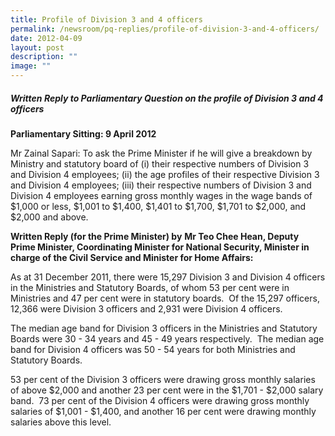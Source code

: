```yaml
---
title: Profile of Division 3 and 4 officers
permalink: /newsroom/pq-replies/profile-of-division-3-and-4-officers/
date: 2012-04-09
layout: post
description: ""
image: ""
---
```

##### Written Reply to Parliamentary Question on the profile of Division 3 and 4 officers

**Parliamentary Sitting: 9 April 2012**

Mr Zainal Sapari: To ask the Prime Minister if he will give a breakdown by Ministry and statutory board of (i) their respective numbers of Division 3 and Division 4 employees; (ii) the age profiles of their respective Division 3 and Division 4 employees; (iii) their respective numbers of Division 3 and Division 4 employees earning gross monthly wages in the wage bands of $1,000 or less, $1,001 to $1,400, $1,401 to $1,700, $1,701 to $2,000, and $2,000 and above.

**Written Reply (for the Prime Minister) by** **Mr Teo Chee Hean, Deputy Prime Minister, Coordinating Minister for National Security, Minister in charge of the Civil Service and Minister for Home Affairs:**

As at 31 December 2011, there were 15,297 Division 3 and Division 4 officers in the Ministries and Statutory Boards, of whom 53 per cent were in Ministries and 47 per cent were in statutory boards.  Of the 15,297 officers, 12,366 were Division 3 officers and 2,931 were Division 4 officers.  

The median age band for Division 3 officers in the Ministries and Statutory Boards were 30 - 34 years and 45 - 49 years respectively.  The median age band for Division 4 officers was 50 - 54 years for both Ministries and Statutory Boards.

53 per cent of the Division 3 officers were drawing gross monthly salaries of above $2,000 and another 23 per cent were in the $1,701 - $2,000 salary band.  73 per cent of the Division 4 officers were drawing gross monthly salaries of $1,001 - $1,400, and another 16 per cent were drawing monthly salaries above this level.